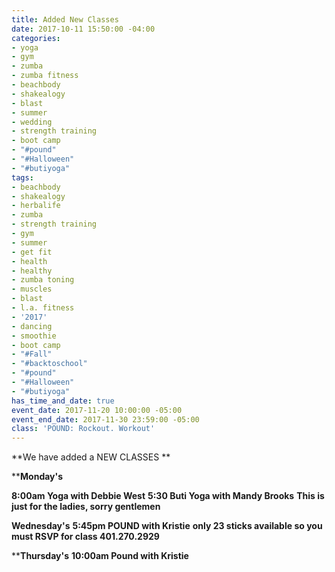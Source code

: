 ```yaml
---
title: Added New Classes
date: 2017-10-11 15:50:00 -04:00
categories:
- yoga
- gym
- zumba
- zumba fitness
- beachbody
- shakealogy
- blast
- summer
- wedding
- strength training
- boot camp
- "#pound"
- "#Halloween"
- "#butiyoga"
tags:
- beachbody
- shakealogy
- herbalife
- zumba
- strength training
- gym
- summer
- get fit
- health
- healthy
- zumba toning
- muscles
- blast
- l.a. fitness
- '2017'
- dancing
- smoothie
- boot camp
- "#Fall"
- "#backtoschool"
- "#pound"
- "#Halloween"
- "#butiyoga"
has_time_and_date: true
event_date: 2017-11-20 10:00:00 -05:00
event_end_date: 2017-11-30 23:59:00 -05:00
class: 'POUND: Rockout. Workout'
---
```


**We have added a NEW CLASSES **

****Monday's**

**8:00am Yoga with Debbie West**
**5:30 Buti Yoga with Mandy Brooks**
**This is just for the ladies, sorry gentlemen**

**Wednesday's**
****5:45pm POUND with Kristie****
**only 23 sticks available so you must RSVP for class 401.270.2929**

****Thursday's**
**10:00am Pound with Kristie**


